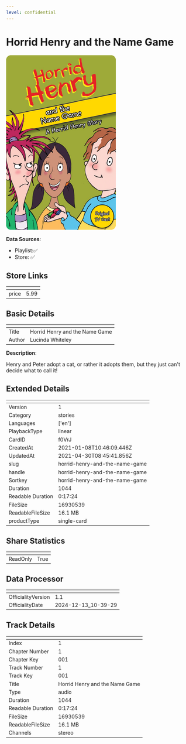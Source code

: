 ```yaml
---
level: confidential
---
```

# Horrid Henry and the Name Game

![card_[f0VrJ].png](../../img/cards/card_[f0VrJ].png)

**Data Sources**: 

- Playlist:✅
- Store: ✅


## Store Links

| <!-- --> | <!-- --> |
| - | - |
| price | 5.99 |


## Basic Details

| <!-- --> | <!-- --> |
| - | - |
| Title | Horrid Henry and the Name Game |
| Author | Lucinda Whiteley |

**Description**:

Henry and Peter adopt a cat, or rather it adopts them, but they just can't decide what to call it!


## Extended Details

| <!-- --> | <!-- --> |
| - | - |
| Version | 1 |
| Category | stories |
| Languages | ['en'] |
| PlaybackType | linear |
| CardID | f0VrJ |
| CreatedAt | 2021-01-08T10:46:09.446Z |
| UpdatedAt | 2021-04-30T08:45:41.856Z |
| slug | horrid-henry-and-the-name-game |
| handle | horrid-henry-and-the-name-game |
| Sortkey | horrid-henry-and-the-name-game |
| Duration | 1044 |
| Readable Duration | 0:17:24 |
| FileSize | 16930539 |
| ReadableFileSize | 16.1 MB |
| productType | single-card |


## Share Statistics

| <!-- --> | <!-- --> |
| - | - |
| ReadOnly | True |


## Data Processor

| <!-- --> | <!-- --> |
| - | - |
| OfficialityVersion | 1.1
| OfficialityDate | 2024-12-13_10-39-29


## Track Details

| <!-- --> | <!-- --> |
| - | - |
| Index | 1 |
| Chapter Number | 1 |
| Chapter Key | 001 |
| Track Number | 1 |
| Track Key | 001 |
| Title | Horrid Henry and the Name Game |
| Type | audio |
| Duration | 1044 |
| Readable Duration | 0:17:24 |
| FileSize | 16930539 |
| ReadableFileSize | 16.1 MB |
| Channels | stereo |

